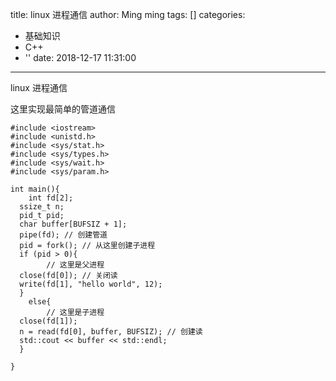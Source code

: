 title: linux 进程通信
author: Ming ming
tags: []
categories:
  - 基础知识
  - C++
  - ''
date: 2018-12-17 11:31:00
---
linux 进程通信

这里实现最简单的管道通信
```
#include <iostream>  
#include <unistd.h>  
#include <sys/stat.h>  
#include <sys/types.h>  
#include <sys/wait.h>  
#include <sys/param.h>  
  
int main(){  
    int fd[2];  
  ssize_t n;  
  pid_t pid;  
  char buffer[BUFSIZ + 1];  
  pipe(fd); // 创建管道  
  pid = fork(); // 从这里创建子进程  
  if (pid > 0){  
        // 这里是父进程  
  close(fd[0]); // 关闭读  
  write(fd[1], "hello world", 12);  
  }  
    else{  
        // 这里是子进程  
  close(fd[1]);  
  n = read(fd[0], buffer, BUFSIZ); // 创建读  
  std::cout << buffer << std::endl;  
  }  
  
}
```


